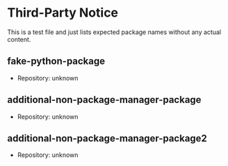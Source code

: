 # Third-Party Notice

This is a test file and just lists expected package names without any actual content.

## fake-python-package

* Repository: unknown

## additional-non-package-manager-package

* Repository: unknown

## additional-non-package-manager-package2

* Repository: unknown

